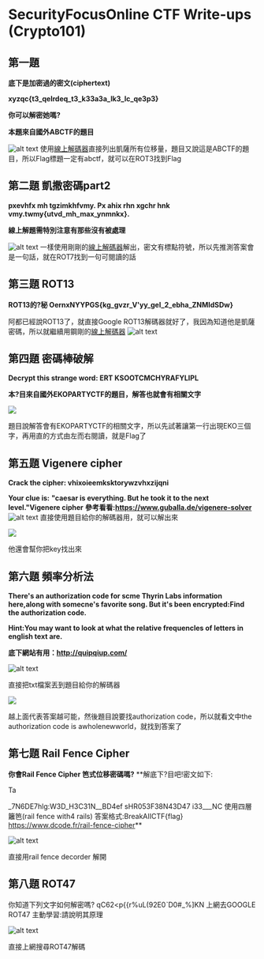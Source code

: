 # SecurityFocusOnline CTF Write-ups (Crypto101)
## 第一題 
**底下是加密過的密文(ciphertext)**
    
**xyzqc{t3_qelrdeq_t3_k33a3a_lk3_lc_qe3p3}**

**你可以解密她嗎?**

**本題來自國外ABCTF的題目**

![alt text](ROT3.png)
使用[線上解碼器](<http://example.com/Hello World.html> "Title")直接列出凱薩所有位移量，題目又說這是ABCTF的題目，所以Flag標題一定有abctf，就可以在ROT3找到Flag

## 第二題 凱撒密碼part2
**pxevhfx mh tgzimkhfvmy. Px ahix rhn xgchr hnk vmy.twmy{utvd_mh_max_ynmnkx}.**

**線上解題需特別注意有那些沒有被處理**

![alt text](image-1.png)
一樣使用剛剛的[線上解碼器](<http://example.com/Hello World.html> "Title")解出，密文有標點符號，所以先推測答案會是一句話，就在ROT7找到一句可閱讀的話

## 第三題 ROT13
**ROT13的?秘
OernxNYYPGS{kg_gvzr_V'yy_gel_2_ebha_ZNMIdSDw}**

阿都已經說ROT13了，就直接Google ROT13解碼器就好了，我因為知道他是凱薩密碼，所以就繼續用鋼剛的[線上解碼器](<http://example.com/Hello World.html> "Title")
![alt text](image-2.png)

## 第四題 密碼棒破解
**Decrypt this strange word: ERT KSOOTCMCHYRAFYLIPL**

**本?目來自國外EKOPARTYCTF的題目，解答也就會有相關文字**

![](image-3.png)

題目說解答會有EKOPARTYCTF的相關文字，所以先試著讓第一行出現EKO三個字，再用直的方式由左而右閱讀，就是Flag了

## 第五題  Vigenere cipher
**Crack the cipher: vhixoieemksktorywzvhxzijqni**

**Your clue is:**
**"caesar is everything. But he took it to the next level."Vigenere cipher**
**參考看看:https://www.guballa.de/vigenere-solver**
![alt text](image-4.png)
直接使用題目給你的解碼器用，就可以解出來

![](image-5.png)

他還會幫你把key找出來

## 第六題 頻率分析法
**There's an authorization code for scme Thyrin Labs information here,along with somecne's favorite song. But it's been encrypted:Find the authorization code.**

**Hint:You may want to look at what the relative frequencles of
letters in english text are.**

**底下網站有用：http://quipqiup.com/**


![alt text](image-8.png)

直接把txt檔案丟到題目給你的解碼器

![](image-7.png)

越上面代表答案越可能，然後題目說要找authorization code，所以就看文中the authorization code is awholenewworld，就找到答案了
## 第七題 Rail Fence Cipher
**你會Rail Fence Cipher 笆式位移密碼嗎?**
**解底下?目吧!密文如下:

Ta

_7N6DE7hlg:W3D_H3C31N__BD4ef sHR053F38N43D47
i33___NC
使用四層籬笆(rail fence with4 rails)
答案格式:BreakAIICTF{flag}
https://www.dcode.fr/rail-fence-cipher**

![alt text](image-10.png)

直接用rail fence decorder 解開
## 第八題 ROT47
你知道下列文字如何解密嗎?
qC62<p{{r%uL(92E0ˋD0#_%]KN
上網去GOOGLE ROT47
主動學習:請說明其原理

![alt text](image-9.png)

直接上網搜尋ROT47解碼
